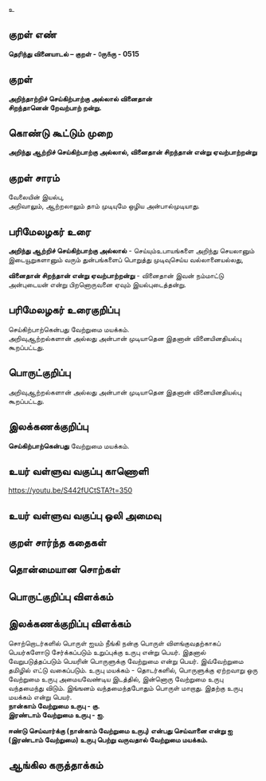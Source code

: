 உ

## குறள் எண் 

**தெரிந்து வினையாடல்  – குறள் - ௦ரு௧ரு - 0515**  

## குறள் 

**அறிந்தாற்றிச் செய்கிற்பாற்கு அல்லால் வினைதான்  
சிறந்தானென் றேவற்பாற் றன்று.**

## கொண்டு கூட்டும் முறை

**அறிந்து ஆற்றிச் செய்கிற்பாற்கு அல்லால், வினைதான் சிறந்தான் என்று ஏவற்பாற்றன்று**

## குறள் சாரம் 

வேலையின் இயல்பு,  
அறிவாலும், ஆற்றலாலும் தாம் முடியுமே ஒழிய அன்பால்முடியாது.  

## பரிமேலழகர் உரை

**அறிந்து ஆற்றிச் செய்கிற்பாற்கு அல்லால்** - செய்யும்உபாயங்களை அறிந்து செயலானும் இடையூறுகளானும் வரும் துன்பங்களைப் பொறுத்து முடிவுசெய்ய வல்லானையல்லது,  

**வினைதான் சிறந்தான் என்று ஏவற்பாற்றன்று** - வினைதான் இவன் நம்மாட்டு அன்புடையன் என்று பிறனொருவனை ஏவும் இயல்புடைத்தன்று. 

## பரிமேலழகர் உரைகுறிப்பு   

செய்கிற்பாற்கென்பது வேற்றுமை மயக்கம்.  
அறிவுஆற்றல்களான் அல்லது அன்பான் முடியாதென இதனான் வினையினதியல்பு கூறப்பட்டது.     

## பொருட்குறிப்பு 
  
அறிவுஆற்றல்களான் அல்லது அன்பான் முடியாதென இதனான் வினையினதியல்பு கூறப்பட்டது. 

## இலக்கணக்குறிப்பு  

**செய்கிற்பாற்கென்பது** வேற்றுமை மயக்கம்.  

## உயர் வள்ளுவ வகுப்பு காணொளி

https://youtu.be/S442fUCtSTA?t=350

## உயர் வள்ளுவ வகுப்பு ஒலி அமைவு 

 
## குறள் சார்ந்த கதைகள் 


## தொன்மையான சொற்கள்


## பொருட்குறிப்பு விளக்கம்


## இலக்கணக்குறிப்பு விளக்கம்

சொற்றொடர்களில் பொருள் ஐயம் நீங்கி நன்கு பொருள் விளங்குவதற்காகப் பெயர்களோடு சேர்க்கப்படும் உறுப்புக்கு உருபு என்று பெயர். இதனால் வேறுபடுத்தப்படும் பெயரின் பொருளுக்கு வேற்றுமை என்று பெயர். இவ்வேற்றுமை தமிழில் எட்டு வகைப்படும்.   உருபு மயக்கம் - தொடர்களில்,  பொருளுக்கு ஏற்றவாறு ஒரு வேற்றுமை உருபு அமையவேண்டிய இடத்தில், இன்னொரு வேற்றுமை உருபு வந்தமைந்து விடும். இங்ஙனம் வந்தமைந்தபோதும் பொருள் மாறாது. இதற்கு உருபு மயக்கம் என்று பெயர்.                            
**நான்காம் வேற்றுமை உருபு - கு.**    
**இரண்டாம் வேற்றுமை உருபு - ஐ.**      

**ஈண்டு செய்வார்க்கு (நான்காம் வேற்றுமை உருபு) என்பது செய்வானை என்று ஐ (இரண்டாம் வேற்றுமை)  உருபு பெற்று வருவதால் வேற்றுமை மயக்கம்.**

## ஆங்கில கருத்தாக்கம் 


